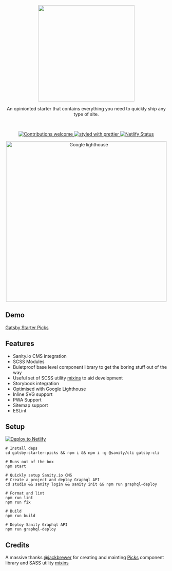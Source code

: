 <p align="center">
   <img width="300" src='https://i.imgur.com/GhcxkhC.png'>
</p>
<p align="center">
  An opinionted starter that contains everything you need to quickly ship any type of site.
</p>
<p>
</p>
  <br>
<p align="center">
  <a href="https://github.com/MantasMikal/gatsby-starter-picks/issues">
    <img
      src="https://img.shields.io/badge/contributions-welcome-brightgreen.svg?style=flat"
      alt="Contributions welcome"
    />
  </a>
  <a href="https://github.com/prettier/prettier">
    <img
      src="https://img.shields.io/badge/styled_with-prettier-ff69b4.svg"
      alt="styled with prettier"
    />
  </a>
  <a href="https://app.netlify.com/sites/gatsby-starter-picks/deploys">
    <img
      src="https://api.netlify.com/api/v1/badges/93ecc1ca-2fd8-427a-96de-245af6e0d17a/deploy-status"
      alt="Netlify Status"
    />
  </a>
  
<p>

<p align="center">
  <img width="500" src="https://i.imgur.com/Md3UTQ9.png" alt="Google lighthouse"/>
</p>

## Demo

[Gatsby Starter Picks](https://gatsby-starter-picks.netlify.com)

## Features

- Sanity.io CMS integration
- SCSS Modules
- Buletproof base level component library to get the boring stuff out of the way
- Useful set of SCSS utility [mixins](https://www.npmjs.com/package/backline-mixins) to aid development
- Storybook integration
- Optimised with Google Lighthouse
- Inline SVG support
- PWA Support
- Sitemap support
- ESLint

## Setup

[![Deploy to Netlify](https://www.netlify.com/img/deploy/button.svg)](https://app.netlify.com/start/deploy?repository=https://github.com/MantasMikal/gatsby-starter-picks)

```
# Install deps
cd gatsby-starter-picks && npm i && npm i -g @sanity/cli gatsby-cli

# Runs out of the box
npm start

# Quickly setup Sanity.io CMS
# Create a project and deploy Graphql API
cd studio && sanity login && sanity init && npm run graphql-deploy

# Format and lint
npm run lint
npm run fix

# Build
npm run build

# Deploy Sanity Graphql API
npm run graphql-deploy

```

## Credits

A massive thanks [@jackbrewer](https://github.com/jackbrewer) for creating and mainting [Picks](https://github.com/jackbrewer/picks) component library and SASS utility [mixins](https://www.npmjs.com/package/backline-mixins)
